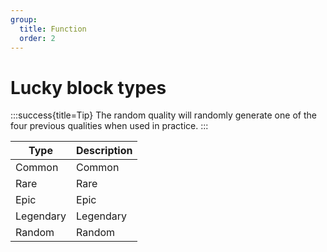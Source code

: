 ```yaml
---
group:
  title: Function
  order: 2
---
```


# Lucky block types

:::success{title=Tip}
The random quality will randomly generate one of the four previous qualities when used in practice.
:::

| Type      | Description |
| --------- | ----------- |
| Common    | Common      |
| Rare      | Rare        |
| Epic      | Epic        |
| Legendary | Legendary   |
| Random    | Random      |
